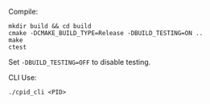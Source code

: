Compile:
```
mkdir build && cd build
cmake -DCMAKE_BUILD_TYPE=Release -DBUILD_TESTING=ON ..
make
ctest
```

Set `-DBUILD_TESTING=OFF` to disable testing.

CLI Use:
```
./cpid_cli <PID>
```
